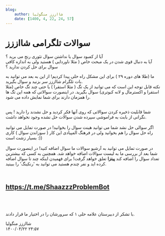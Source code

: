 ```yaml
---
blog:
    author: شااززز منگولیا
    date: [1400, 4, 22, 24, 57]
---
```

# سوالات تلگرامی شااززز

<div class="cnt">
<p>آیا از کمبود سوال یا نداشتن سوال تئوری رنج می برید ؟<br/>آیا به دنبال قوی شدن در یک مبحث خاص ( مثلا ناوردایی ) هستید ولی به اندازه کافی سوال برای حل کردن ندارید ؟</p>

<p>ما (‌طلا های دوره ۲۹ ) برای این مشکل راه حلی پیدا کردیم! از این به بعد می توانید به بات تلگرام شااززز سر بزنید و سوال بگیرید.<br/>نکته قابل توجه این است که می توانید از یک تگ ( مثلا استقرا ) یا حتی چند تگ خاص (مثلا استقرا و اکسترمال و لانه کبوتری)‌ سوال بگیرید. در اینصورت سوالاتی که همه این تگ ها را همزمان دارند برای شما نمایش داده می شود.<br/> </p>
<p>شما قابلیت ذخیره کردن سوالاتی که روی آنها فکر کردید و حل نشدند را دارید ! پس نگرانی از بابت به فراموشی سپرده شدن سوالات حل نشده وجود نخواهد داشت.<br/><br/>اگر سوالی حل نشد شما می توانید هینت سوال را بخوانید! در صورت تمایل می توانید راه حل سوال را هم بخوانید ولی در فرهنگ المپیادی این کار ( سوزاندن سوال ) کاری بسیار زشت است :))<br/><br/>در صورت تمایل می توانید به آرشیو سوالات ما سوال اضافه کنید! در اینصورت سوال شما بعد از بررسی ما به لیست سوالات اضافه خواهد شد. همچنین به کسی که بیشترین تعداد سوال را اضافه کند <strong>پیتزا</strong> تعلق خواهد گرفت! برای فهمیدن اینکه چند تا سوال اضافه کرده اید و نفر چندم هستید می توانید به 'رنکینگ' را ببینید.</p>
<h2>
<br/><a href="tg://resolve?domain=ShaazzzProblemBot" rel="noopener noreferrer" target="_blank">https://t.me/ShaazzzProblemBot</a><br/><br/> </h2>
<p>با تشکر از دبیرستان علامه حلی ۱ که سرورشان را در اختیار ما قرار دادند.</p>
</div>

<div class="blog-info">
    <div class="blog-author">شااززز منگولیا</div>
    <div class="blog-date">۱۴۰۰/۰۴/۲۲ ۲۴:۵۷</div>
</div>

